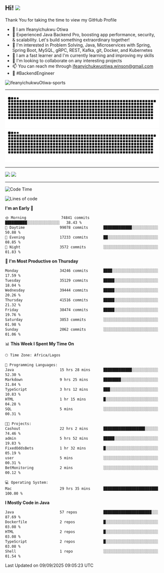 <!-- BLOG-POST-LIST:START --><!-- BLOG-POST-LIST:END -->

## Hi! <img src="https://media.giphy.com/media/hvRJCLFzcasrR4ia7z/giphy.gif" width="4%"> 

Thank You for taking the time to view my GitHub Profile

- 👋 I am Ifeanyichukwu Otiwa
- 🚀 Experienced Java Backend Pro, boosting app performance, security, & scalability. Let's build something extraordinary together!
- 👀 I'm interested in Problem Solving, Java, Microservices with Spring, Spring Boot, MySQL, gRPC, REST, Kafka, git, Docker, and Kubernetes
- 🌱 I am a fast learner and I'm currently learning and improving my skills
- 💞️ I'm looking to collaborate on any interesting projects
- 📫 You can reach me through ifeanyichukwuotiwa.winson@gmail.com
- 🚀 #BackendEngineer

<p align="left" marginTop="10px"> <img src="https://komarev.com/ghpvc/?username=ifeanyichukwuOtiwa-sports&label=Profile%20views&color=0e75b6&style=for-the-badge" alt="ifeanyichukwuOtiwa-sports" /> </p>

***

<!--🐍📈SNAKEGRAPH / 🌐WEBSITE: https://github.com/Platane/snk -->
![github contribution grid snake animation](https://raw.githubusercontent.com/ifeanyichukwuOtiwa-sports/ifeanyichukwuOtiwa-sports/output/github-contribution-grid-snake-dark.svg#gh-dark-mode-only)![github contribution grid snake animation](https://raw.githubusercontent.com/ifeanyichukwuOtiwa-sports/ifeanyichukwuOtiwa-sports/output/github-contribution-grid-snake.svg#gh-light-mode-only)

***

<p float="left">
  <img float="left" src="https://github-readme-stats.vercel.app/api?username=ifeanyichukwuOtiwa-sports&count_private=true&include_all_commits=true&theme=react&show_icons=true" />
  <img float="right" src="https://github-readme-stats.vercel.app/api/top-langs/?username=ifeanyichukwuOtiwa-sports&layout=compact&show_icons=true&theme=react" /> 
</p>

***



<!--START_SECTION:waka-->
![Code Time](http://img.shields.io/badge/Code%20Time-4%2C190%20hrs%2025%20mins-blue)

![Lines of code](https://img.shields.io/badge/From%20Hello%20World%20I%27ve%20Written-57.0%20million%20lines%20of%20code-blue)

**I'm an Early 🐤** 

```text
🌞 Morning                74841 commits       ██████████░░░░░░░░░░░░░░░   38.43 % 
🌆 Daytime                99078 commits       █████████████░░░░░░░░░░░░   50.88 % 
🌃 Evening                17233 commits       ██░░░░░░░░░░░░░░░░░░░░░░░   08.85 % 
🌙 Night                  3572 commits        ░░░░░░░░░░░░░░░░░░░░░░░░░   01.83 % 
```
📅 **I'm Most Productive on Thursday** 

```text
Monday                   34246 commits       ████░░░░░░░░░░░░░░░░░░░░░   17.59 % 
Tuesday                  35129 commits       █████░░░░░░░░░░░░░░░░░░░░   18.04 % 
Wednesday                39444 commits       █████░░░░░░░░░░░░░░░░░░░░   20.26 % 
Thursday                 41516 commits       █████░░░░░░░░░░░░░░░░░░░░   21.32 % 
Friday                   38474 commits       █████░░░░░░░░░░░░░░░░░░░░   19.76 % 
Saturday                 3853 commits        ░░░░░░░░░░░░░░░░░░░░░░░░░   01.98 % 
Sunday                   2062 commits        ░░░░░░░░░░░░░░░░░░░░░░░░░   01.06 % 
```


📊 **This Week I Spent My Time On** 

```text
🕑︎ Time Zone: Africa/Lagos

💬 Programming Languages: 
Java                     15 hrs 28 mins      █████████████░░░░░░░░░░░░   52.30 % 
Markdown                 9 hrs 25 mins       ████████░░░░░░░░░░░░░░░░░   31.84 % 
TypeScript               3 hrs 12 mins       ███░░░░░░░░░░░░░░░░░░░░░░   10.83 % 
HTML                     1 hr 15 mins        █░░░░░░░░░░░░░░░░░░░░░░░░   04.28 % 
SQL                      5 mins              ░░░░░░░░░░░░░░░░░░░░░░░░░   00.31 % 

🐱‍💻 Projects: 
Cashout                  22 hrs 2 mins       ███████████████████░░░░░░   74.46 % 
admin                    5 hrs 52 mins       █████░░░░░░░░░░░░░░░░░░░░   19.83 % 
FixedOddsBets            1 hr 32 mins        █░░░░░░░░░░░░░░░░░░░░░░░░   05.19 % 
user                     5 mins              ░░░░░░░░░░░░░░░░░░░░░░░░░   00.31 % 
BetMonitoring            2 mins              ░░░░░░░░░░░░░░░░░░░░░░░░░   00.12 % 

💻 Operating System: 
Mac                      29 hrs 35 mins      █████████████████████████   100.00 % 
```

**I Mostly Code in Java** 

```text
Java                     57 repos            ██████████████████████░░░   87.69 % 
Dockerfile               2 repos             █░░░░░░░░░░░░░░░░░░░░░░░░   03.08 % 
HTML                     2 repos             █░░░░░░░░░░░░░░░░░░░░░░░░   03.08 % 
TypeScript               2 repos             █░░░░░░░░░░░░░░░░░░░░░░░░   03.08 % 
Shell                    1 repo              ░░░░░░░░░░░░░░░░░░░░░░░░░   01.54 % 
```




 Last Updated on 09/09/2025 09:05:23 UTC
<!--END_SECTION:waka-->

<!--
<p align="center">
![trophy](https://github-profile-trophy.vercel.app/?username=ifeanyichukwuOtiwa-sports&theme=onedark) (https://github.com/ryo-ma/github-profile-trophy)
</p>
-->

<!---
ifeanyi-otiwa/ifeanyi-otiwa is a ✨ special ✨ repository because its `README.md` (this file) appears on your GitHub profile.
You can click the Preview link to take a look at your changes.
--->
